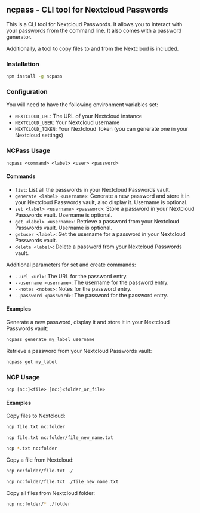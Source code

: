 ## ncpass - CLI tool for Nextcloud Passwords

This is a CLI tool for Nextcloud Passwords. It allows you to interact with your passwords from the command line. It also comes with a password generator.

Additionally, a tool to copy files to and from the Nextcloud is included.

### Installation

```bash
npm install -g ncpass
```

### Configuration

You will need to have the following environment variables set:
- `NEXTCLOUD_URL`: The URL of your Nextcloud instance
- `NEXTCLOUD_USER`: Your Nextcloud username
- `NEXTCLOUD_TOKEN`: Your Nextcloud Token (you can generate one in your Nextcloud settings)

### NCPass Usage

```
ncpass <command> <label> <user> <password>
```

#### Commands

- `list`: List all the passwords in your Nextcloud Passwords vault.
- `generate <label> <username>`: Generate a new password and store it in your Nextcloud Passwords vault, also display it. Username is optional.
- `set <label> <username> <password>`: Store a password in your Nextcloud Passwords vault. Username is optional.
- `get <label> <username>`: Retrieve a password from your Nextcloud Passwords vault. Username is optional.
- `getuser <label>`: Get the username for a password in your Nextcloud Passwords vault.
- `delete <label>`: Delete a password from your Nextcloud Passwords vault.

Additional parameters for set and create commands:
- `--url <url>`: The URL for the password entry.
- `--username <username>`: The username for the password entry.
- `--notes <notes>`: Notes for the password entry.
- `--password <password>`: The password for the password entry.

#### Examples

Generate a new password, display it and store it in your Nextcloud Passwords vault:
```bash
ncpass generate my_label username
```

Retrieve a password from your Nextcloud Passwords vault:
```bash
ncpass get my_label
```

### NCP Usage

```
ncp [nc:]<file> [nc:]<folder_or_file>
```

#### Examples

Copy files to Nextcloud:
```bash
ncp file.txt nc:folder

ncp file.txt nc:folder/file_new_name.txt

ncp *.txt nc:folder
```

Copy a file from Nextcloud:
```bash
ncp nc:folder/file.txt ./

ncp nc:folder/file.txt ./file_new_name.txt
```

Copy all files from Nextcloud folder:
```bash
ncp nc:folder/* ./folder
```
